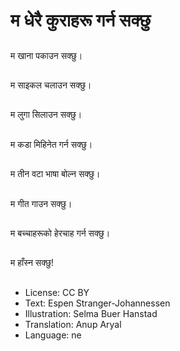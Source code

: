 # म धेरै कुराहरू गर्न सक्छु

##
म खाना पकाउन सक्छु।

##
म साइकल चलाउन सक्छु।

##
म लुगा सिलाउन सक्छु।

##
म कडा मिहिनेत गर्न सक्छु।

##
म तीन वटा भाषा बोल्न सक्छु।

##
म गीत गाउन सक्छु।

##
म बच्चाहरूको हेरचाह गर्न सक्छु।

##
म हाँस्न सक्छु!

##
* License: CC BY
* Text: Espen Stranger-Johannessen
* Illustration: Selma Buer Hanstad
* Translation: Anup Aryal
* Language: ne
